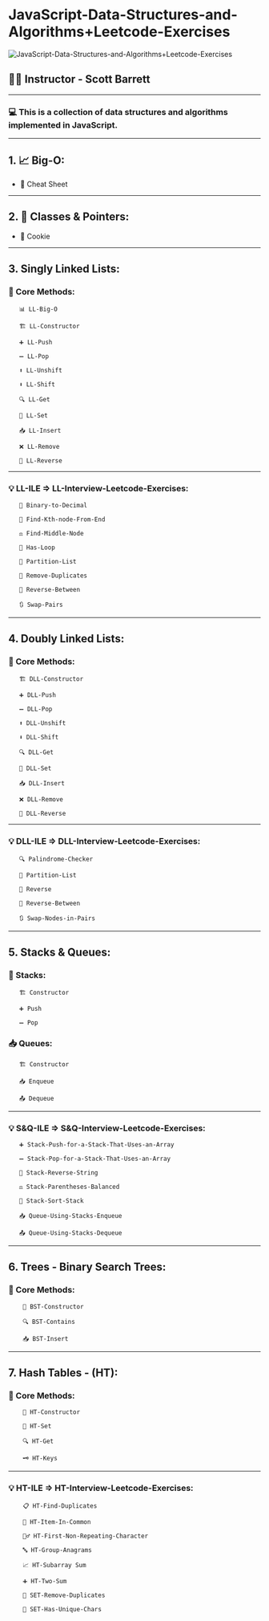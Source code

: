 ﻿# JavaScript-Data-Structures-and-Algorithms+Leetcode-Exercises

![JavaScript-Data-Structures-and-Algorithms+Leetcode-Exercises](https://img-c.udemycdn.com/course/750x422/3406816_0ea7_10.jpg)

## 👨‍🏫 Instructor - Scott Barrett

---

### 💻 This is a collection of data structures and algorithms implemented in JavaScript.

---

## 1. 📈 Big-O:

- 📄 Cheat Sheet

---

## 2. 🧱 Classes & Pointers:

- 🍪 Cookie

---

## 3. Singly Linked Lists:

### 📘 Core Methods:

       📊 LL-Big-O

       🏗️ LL-Constructor

       ➕ LL-Push

       ➖ LL-Pop

       ⬆️ LL-Unshift

       ⬇️ LL-Shift

       🔍 LL-Get

       📝 LL-Set

       📥 LL-Insert

       ❌ LL-Remove

       🔁 LL-Reverse


---

### 💡 LL-ILE => LL-Interview-Leetcode-Exercises:

       🔢 Binary-to-Decimal

       🎯 Find-Kth-node-From-End

       ⚖️ Find-Middle-Node

       🔁 Has-Loop

       🧩 Partition-List

       🚫 Remove-Duplicates

       🔄 Reverse-Between

       🔃 Swap-Pairs

---

## 4. Doubly Linked Lists:

### 📘 Core Methods:

       🏗️ DLL-Constructor

       ➕ DLL-Push

       ➖ DLL-Pop

       ⬆️ DLL-Unshift

       ⬇️ DLL-Shift

       🔍 DLL-Get

       📝 DLL-Set

       📥 DLL-Insert

       ❌ DLL-Remove

       🔁 DLL-Reverse

---

### 💡 DLL-ILE => DLL-Interview-Leetcode-Exercises:

       🔍 Palindrome-Checker

       🧩 Partition-List

       🔁 Reverse

       🔄 Reverse-Between

       🔃 Swap-Nodes-in-Pairs

---

## 5. Stacks & Queues:

### 🥞 Stacks:

       🏗️ Constructor

       ➕ Push

       ➖ Pop

### 📥 Queues:

       🏗️ Constructor

       📥 Enqueue

       📤 Dequeue

---

### 💡 S&Q-ILE => S&Q-Interview-Leetcode-Exercises:

       ➕ Stack-Push-for-a-Stack-That-Uses-an-Array

       ➖ Stack-Pop-for-a-Stack-That-Uses-an-Array

       🔁 Stack-Reverse-String

       ⚖️ Stack-Parentheses-Balanced

       🧮 Stack-Sort-Stack

       📥 Queue-Using-Stacks-Enqueue

       📤 Queue-Using-Stacks-Dequeue

---

## 6. Trees - <BST> Binary Search Trees:

### 📘 Core Methods:

        🧩 BST-Constructor

        🔍 BST-Contains

        📥 BST-Insert

---

## 7. Hash Tables - (HT):

### 📘 Core Methods:

        🧩 HT-Constructor

        📝 HT-Set

        🔍 HT-Get

        🗝️ HT-Keys

***

### 💡 HT-ILE => HT-Interview-Leetcode-Exercises:

        📋 HT-Find-Duplicates  

        🔗 HT-Item-In-Common  

        🕵️‍♂️ HT-First-Non-Repeating-Character 

        🔤 HT-Group-Anagrams  

        📈 HT-Subarray Sum  

        ➕ HT-Two-Sum  
        
        🚮 SET-Remove-Duplicates
        
        🔡 SET-Has-Unique-Chars



       

